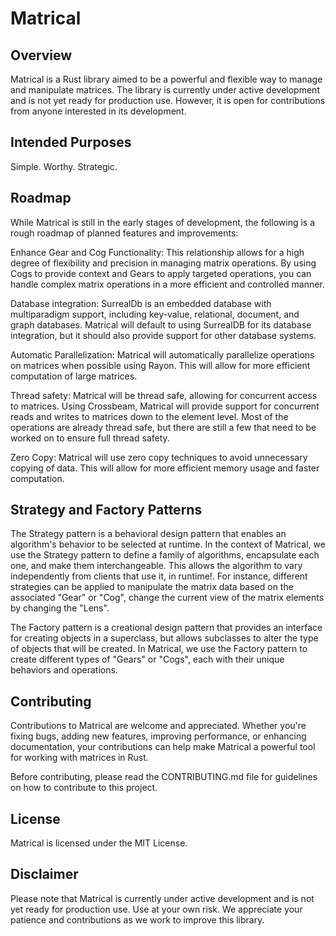 # Matrical

## Overview
Matrical is a Rust library aimed to be a powerful and flexible way to manage and manipulate matrices. The library is currently under active development and is not yet ready for production use. However, it is open for contributions from anyone interested in its development.

## Intended Purposes
Simple. Worthy. Strategic.

## Roadmap
While Matrical is still in the early stages of development, the following is a rough roadmap of planned features and improvements:

Enhance Gear and Cog Functionality: This relationship allows for a high degree of flexibility and precision in managing matrix operations. By using Cogs to provide context and Gears to apply targeted operations, you can handle complex matrix operations in a more efficient and controlled manner.

Database integration: SurrealDb is an embedded database with multiparadigm support, including key-value, relational, document, and graph databases. Matrical will default to using SurrealDB for its database integration, but it should also provide support for other database systems. 

Automatic Parallelization: Matrical will automatically parallelize operations on matrices when possible using Rayon. This will allow for more efficient computation of large matrices. 

Thread safety: Matrical will be thread safe, allowing for concurrent access to matrices. Using Crossbeam, Matrical will provide support for concurrent reads and writes to matrices down to the element level. Most of the operations are already thread safe, but there are still a few that need to be worked on to ensure full thread safety.

Zero Copy: Matrical will use zero copy techniques to avoid unnecessary copying of data. This will allow for more efficient memory usage and faster computation. 

## Strategy and Factory Patterns
The Strategy pattern is a behavioral design pattern that enables an algorithm's behavior to be selected at runtime. In the context of Matrical, we use the Strategy pattern to define a family of algorithms, encapsulate each one, and make them interchangeable. This allows the algorithm to vary independently from clients that use it, in runtime!. For instance, different strategies can be applied to manipulate the matrix data based on the associated "Gear" or "Cog", change the current view of the matrix elements by changing the "Lens". 

The Factory pattern is a creational design pattern that provides an interface for creating objects in a superclass, but allows subclasses to alter the type of objects that will be created. In Matrical, we use the Factory pattern to create different types of "Gears" or "Cogs", each with their unique behaviors and operations.

## Contributing
Contributions to Matrical are welcome and appreciated. Whether you're fixing bugs, adding new features, improving performance, or enhancing documentation, your contributions can help make Matrical a powerful tool for working with matrices in Rust. 

Before contributing, please read the CONTRIBUTING.md file for guidelines on how to contribute to this project.

## License
Matrical is licensed under the MIT License.

## Disclaimer
Please note that Matrical is currently under active development and is not yet ready for production use. Use at your own risk. We appreciate your patience and contributions as we work to improve this library.


